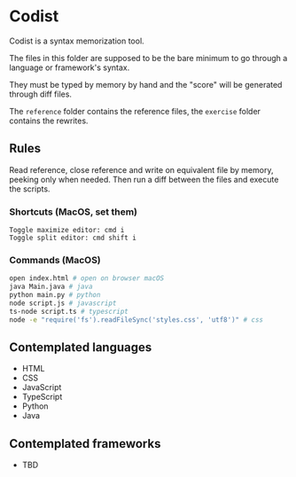 # Codist

Codist is a syntax memorization tool.

The files in this folder are supposed to be the bare minimum to go through a language or framework's syntax.

They must be typed by memory by hand and the "score" will be generated through diff files.

The `reference` folder contains the reference files, the `exercise` folder contains the rewrites.

## Rules

Read reference, close reference and write on equivalent file by memory, peeking only when needed.
Then run a diff between the files and execute the scripts.

### Shortcuts (MacOS, set them)

```
Toggle maximize editor: cmd i
Toggle split editor: cmd shift i
```

### Commands (MacOS)

```bash
open index.html # open on browser macOS
java Main.java # java
python main.py # python
node script.js # javascript
ts-node script.ts # typescript
node -e "require('fs').readFileSync('styles.css', 'utf8')" # css
```

## Contemplated languages

* HTML
* CSS
* JavaScript
* TypeScript
* Python
* Java

## Contemplated frameworks

* TBD
